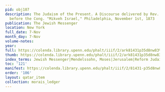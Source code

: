 ```yaml
---
pid: obj107
description: The Judaism of the Present. A Discourse delivered by Rev. S. Morais,
  before the Cong. "Mikveh Israel," Philadelphia, November 1st, 1873
publication: The Jewish Messenger
location: New York
full_date: 7-Nov
month_day: 7-Nov
volume-notes:
year:
full: https://colenda.library.upenn.edu/phalt/iiif/2/ark81431p35d8nw83%2FSHA256E-s8305903--4361af8a1b4f9891ad1463751fa048194c67c13a87dea6d9ec61328c70f19712.jpeg/full/3500,/0/default.jpg
thumb: https://colenda.library.upenn.edu/phalt/iiif/2/ark81431p35d8nw83%2FSHA256E-s8305903--4361af8a1b4f9891ad1463751fa048194c67c13a87dea6d9ec61328c70f19712.jpeg/full/!200,200/0/default.jpg
index_terms: Jewish Messenger|Mendelssohn, Moses|Jerusalem|Reform Judaism, (also "Neology"/"Gentilism")
toc: '121'
manifest: https://colenda.library.upenn.edu/phalt/iiif/2/81431-p35d8nw83/manifest
order: '106'
layout: qatar_item
collection: morais_ledger
---
```

